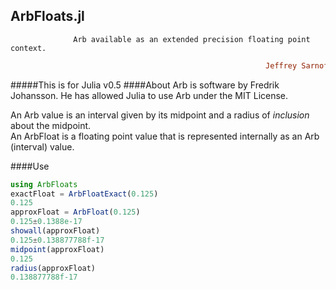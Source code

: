 ## ArbFloats.jl
```               Arb available as an extended precision floating point context.          ```
```ruby
                                                         Jeffrey Sarnoff © 2016˗May˗26  New_York
```
#####This is for Julia v0.5
####About
Arb is software by Fredrik Johansson.  He has allowed Julia to use Arb under the MIT License.  

An Arb value is an interval given by its midpoint and a radius of _inclusion_ about the midpoint.  
An ArbFloat is a floating point value that is represented internally as an Arb (interval) value.  


####Use
```julia
using ArbFloats
exactFloat = ArbFloatExact(0.125)
0.125
approxFloat = ArbFloat(0.125)
0.125±0.1388e-17
showall(approxFloat)
0.125±0.138877788f-17
midpoint(approxFloat)
0.125
radius(approxFloat)
0.138877788f-17
```
